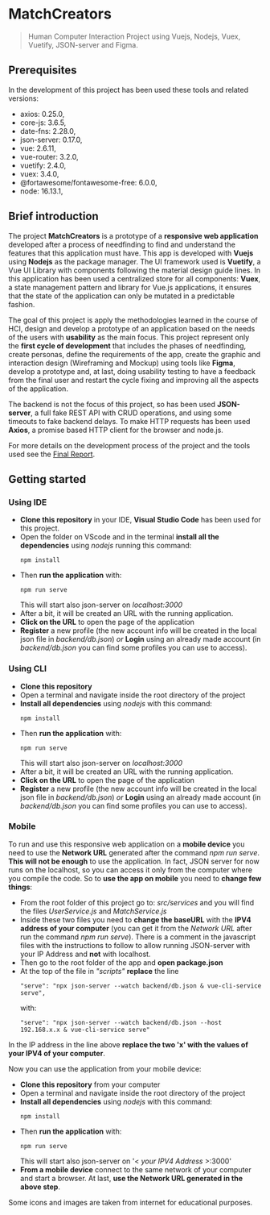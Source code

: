 # MatchCreators
> Human Computer Interaction Project using Vuejs, Nodejs, Vuex, Vuetify, JSON-server and Figma.

## Prerequisites
In the development of this project has been used these tools and related versions:
* axios: 0.25.0,
* core-js: 3.6.5,
* date-fns: 2.28.0,
* json-server: 0.17.0,
* vue: 2.6.11,
* vue-router: 3.2.0,
* vuetify: 2.4.0,
* vuex: 3.4.0,
* @fortawesome/fontawesome-free: 6.0.0,
* node: 16.13.1,

## Brief introduction
The project **MatchCreators** is a prototype of a **responsive web application** developed after a process of needfinding to find and understand the features that this application must have. This app is developed with **Vuejs** using **Nodejs** as the package manager. The UI framework used is **Vuetify**, a Vue UI Library with components following the material design guide lines. In this application has been used a centralized store for all components: **Vuex**, a state management pattern and library for Vue.js applications, it ensures that the state of the application can only be mutated in a predictable fashion.

The goal of this project is apply the methodologies learned in the course of HCI, design and develop a prototype of an application based on the needs of the users with **usability** as the main focus. This project represent only the **first cycle of development** that includes the phases of needfinding, create personas, define the requirements of the app, create the graphic and interaction design (Wireframing and Mockup) using tools like **Figma**, develop a prototype and, at last, doing usability testing to have a feedback from the final user and restart the cycle fixing and improving all the aspects of the application.

The backend is not the focus of this project, so has been used **JSON-server**, a full fake REST API with CRUD operations, and using some timeouts to fake backend delays. To make HTTP requests has been used **Axios**, a promise based HTTP client for the browser and node.js.

For more details on the development process of the project and the tools used see the [Final Report]().
## Getting started
### Using IDE
* **Clone this repository** in your IDE, **Visual Studio Code** has been used for this project.
* Open the folder on VScode and in the terminal **install all the dependencies** using *nodejs* running this command:
  ```
  npm install
  ```
* Then **run the application** with:
  ```
  npm run serve
  ```
  This will start also json-server on *localhost:3000*
* After a bit, it will be created an URL with the running application.
* **Click on the URL** to open the page of the application
* **Register** a new profile (the new account info will be created in the local json file in *backend/db.json*) *or* **Login** using an already made account (in *backend/db.json* you can find some profiles you can use to access).

### Using CLI
* **Clone this repository**
* Open a terminal and navigate inside the root directory of the project
* **Install all dependencies** using *nodejs* with this command:
  ```
  npm install
  ```
* Then **run the application** with:
  ```
  npm run serve
  ```
  This will start also json-server on *localhost:3000*
* After a bit, it will be created an URL with the running application.
* **Click on the URL** to open the page of the application
* **Register** a new profile (the new account info will be created in the local json file in *backend/db.json*) *or* **Login** using an already made account (in *backend/db.json* you can find some profiles you can use to access).
       
### Mobile
To run and use this responsive web application on a **mobile device** you need to use the **Network URL** generated after the command *npm run serve*.
**This will not be enough** to use the application. In fact, JSON server for now runs on the localhost, so you can access it only from the computer where you compile the code.
So to **use the app on mobile** you need to **change few things**:

* From the root folder of this project go to: *src/services* and you will find the files *UserService.js* and *MatchService.js*
* Inside these two files you need to **change the baseURL** with the **IPV4 address of your computer** (you can get it from the *Network URL* after run the command *npm run serve*). There is a comment in the javascript files with the instructions to follow to allow running JSON-server with your IP Address and **not** with localhost.
* Then go to the root folder of the app and **open package.json**
* At the top of the file in *"scripts"* **replace** the line
  ```
  "serve": "npx json-server --watch backend/db.json & vue-cli-service serve",
  ```
  with:
  ```
  "serve": "npx json-server --watch backend/db.json --host 192.168.x.x & vue-cli-service serve"
  ```
In the IP address in the line above **replace the two 'x' with the values of your IPV4 of your computer**.

Now you can use the application from your mobile device:
* **Clone this repository** from your computer
* Open a terminal and navigate inside the root directory of the project
* **Install all dependencies** using *nodejs* with this command:
  ```
  npm install
  ```
* Then **run the application** with:
  ```
  npm run serve
  ```
  This will start also json-server on '< *your IPV4 Address* >:3000'
* **From a mobile device** connect to the same network of your computer and start a browser. At last, **use the Network URL generated in the above step**.


Some icons and images are taken from internet for educational purposes.
